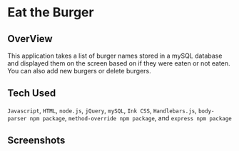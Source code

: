 # Eat the Burger 

## OverView 
This application takes a list of burger names stored in a mySQL database and displayed them on the screen based on if they were eaten or not eaten. You can also add new burgers or delete burgers. 

## Tech Used
`Javascript`, `HTML`, `node.js`, `jQuery`, `mySQL`, `Ink CSS`, `Handlebars.js`, `body-parser npm package`, `method-override npm package`, and `express npm package`

## Screenshots

